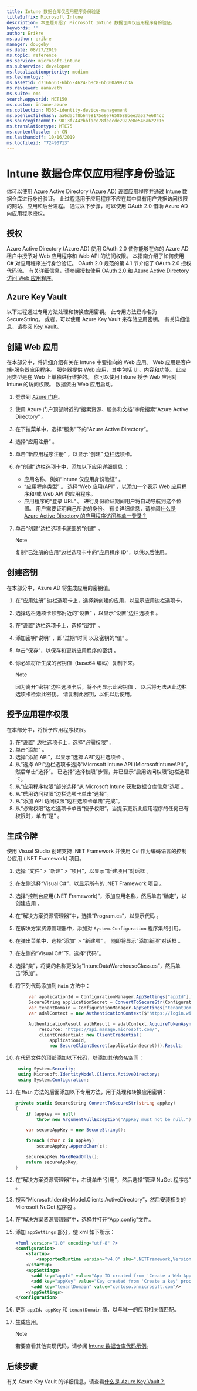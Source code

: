 ```yaml
---
title: Intune 数据仓库仅应用程序身份验证
titleSuffix: Microsoft Intune
description: 本主题介绍了 Microsoft Intune 数据仓库仅应用程序身份验证。
keywords: ''
author: Erikre
ms.author: erikre
manager: dougeby
ms.date: 08/27/2019
ms.topic: reference
ms.service: microsoft-intune
ms.subservice: developer
ms.localizationpriority: medium
ms.technology: ''
ms.assetid: d7166563-6bb5-4624-b8c8-6b300a997c3a
ms.reviewer: aanavath
ms.suite: ems
search.appverid: MET150
ms.custom: intune-azure
ms.collection: M365-identity-device-management
ms.openlocfilehash: aa6dacf8b6498175e9e7658689bee3a527e684cc
ms.sourcegitcommit: 9013f7442bbface78feecde2922e8e546a622c16
ms.translationtype: MTE75
ms.contentlocale: zh-CN
ms.lasthandoff: 10/16/2019
ms.locfileid: "72490713"
---
```

# <a name="intune-data-warehouse-application-only-authentication"></a>Intune 数据仓库仅应用程序身份验证

你可以使用 Azure Active Directory (Azure AD) 设置应用程序并通过 Intune 数据仓库进行身份验证。 此过程适用于应用程序不应在其中具有用户凭据访问权限的网站、应用和后台进程。 通过以下步骤，可以使用 OAuth 2.0 借助 Azure AD 向应用程序授权。

## <a name="authorization"></a>授权

Azure Active Directory (Azure AD) 使用 OAuth 2.0 使你能够在你的  Azure  AD  租户中授予对  Web  应用程序和  Web  API  的访问权限。 本指南介绍了如何使用 C# 对应用程序进行身份验证。 OAuth 2.0 规范的第 4.1 节介绍了 OAuth 2.0 授权代码流。 有关详细信息，请参阅[授权使用 OAuth 2.0 和 Azure Active Directory 访问 Web 应用程序](https://docs.microsoft.com/azure/active-directory/develop/active-directory-protocols-oauth-code)。


## <a name="azure-keyvault"></a>Azure Key Vault

以下过程通过专用方法处理和转换应用密钥。 此专用方法已命名为 SecureString。 或者，可以使用 Azure Key Vault 来存储应用密钥。 有关详细信息，请参阅 [Key Vault](https://azure.microsoft.com/services/key-vault/)。

## <a name="create-a-web-app"></a>创建 Web 应用

在本部分中，将详细介绍有关在 Intune 中要指向的 Web 应用。 Web 应用是客户端-服务器应用程序。 服务器提供 Web 应用，其中包括 UI、内容和功能。 此应用类型是在 Web 上单独进行维护的。 你可以使用 Intune 授予 Web 应用对 Intune 的访问权限。 数据流由 Web 应用启动。 

1. 登录到 [Azure 门户](https://portal.azure.com)。
2. 使用 Azure 门户顶部附近的“搜索资源、服务和文档”字段搜索“Azure Active Directory”   。
3. 在下拉菜单中，选择“服务”下的“Azure Active Directory”。  
4. 选择“应用注册”  。
5. 单击“新应用程序注册”  ，以显示“创建”  边栏选项卡。
6. 在“创建”边栏选项卡中，添加以下应用详细信息  ：

    - 应用名称，例如“Intune 仅应用身份验证”  。
    - “应用程序类型”  。 选择“Web 应用/API”  ，以添加一个表示 Web 应用程序和/或 Web API 的应用程序。
    - 应用程序的“登录 URL”  。 进行身份验证期间用户将自动导航到这个位置。 用户需要证明自己所说的身份。 有关详细信息，请参阅[什么是 Azure Active Directory 的应用程序访问与单一登录？](https://docs.microsoft.com/azure/active-directory/active-directory-appssoaccess-whatis)

7. 单击“创建”边栏选项卡底部的“创建”   。

    >[!NOTE] 
    > 复制“已注册的应用”边栏选项卡中的“应用程序 ID”，以供以后使用。  

## <a name="create-a-key"></a>创建密钥

在本部分中，Azure AD 将生成应用的密钥值。

1. 在“应用注册”  边栏选项卡上，选择新创建的应用，以显示应用边栏选项卡。
2. 选择边栏选项卡顶部附近的“设置”  ，以显示“设置”边栏选项卡  。
3. 在“设置”边栏选项卡上，选择“密钥”   。
4. 添加密钥“说明”  ，即“过期”时间  以及密钥的“值”  。
5. 单击“保存”，以保存和更新应用程序的密钥  。
6. 你必须将所生成的密钥值（base64 编码）复制下来。

    >[!NOTE] 
    > 因为离开“密钥”边栏选项卡后，将不再显示此密钥值  ， 以后将无法从此边栏选项卡检索此密钥。 请复制此密钥，以供以后使用。

## <a name="grant-application-permissions"></a>授予应用程序权限

在本部分中，将授予应用程序权限。

1. 在“设置”  边栏选项卡上，选择“必需权限”  。
2. 单击“添加”  。
3. 选择“添加 API”，以显示“选择 API”边栏选项卡   。
4. 从“选择 API”边栏选项卡选择“Microsoft Intune API (MicrosoftIntuneAPI)”，然后单击“选择”。    已选择“选择权限”步骤，并已显示“启用访问权限”边栏选项卡。  
5. 从“应用程序权限”部分选择“从 Microsoft Intune 获取数据仓库信息”选项   。
6. 从“启用访问权限”边栏选项卡单击“选择”。  
7. 从“添加 API 访问权限”边栏选项卡单击“完成”。  
8. 从“必需权限”边栏选项卡单击“授予权限”，当提示更新此应用程序的任何已有权限时，单击“是”    。

## <a name="generate-token"></a>生成令牌

使用 Visual Studio 创建支持 .NET Framework 并使用 C# 作为编码语言的控制台应用 (.NET Framework) 项目。

1. 选择  “文件” > “新建”   > “项目”，以显示“新建项目”对话框   。
2. 在左侧选择“Visual C#”，以显示所有的 .NET Framework 项目  。
3. 选择“控制台应用(.NET Framework)”，添加应用名称，然后单击“确定”，以创建应用   。
4. 在“解决方案资源管理器”中，选择“Program.cs”，以显示代码   。
5. 在解决方案资源管理器中，添加对 `System.Configuration` 程序集的引用。
6. 在弹出菜单中，选择“添加” > “新建项”   。 随即将显示“添加新项”对话框  。
7. 在左侧的“Visual C#”下，选择“代码”。  
8. 选择“类”，将类的名称更改为“IntuneDataWarehouseClass.cs”，然后单击“添加”。   
9. 将下列代码添加到 <code>Main</code> 方法中：

    ``` csharp
         var applicationId = ConfigurationManager.AppSettings["appId"].ToString();
         SecureString applicationSecret = ConvertToSecureStr(ConfigurationManager.AppSettings["appKey"].ToString()); // Load as SecureString from configuration file or secret store (i.e. Azure KeyVault)
         var tenantDomain = ConfigurationManager.AppSettings["tenantDomain"].ToString();
         var adalContext = new AuthenticationContext($"https://login.windows.net/" + tenantDomain + "/oauth2/token");
    
         AuthenticationResult authResult = adalContext.AcquireTokenAsync(
             resource: "https://api.manage.microsoft.com/",
             clientCredential: new ClientCredential(
                 applicationId,
                 new SecureClientSecret(applicationSecret))).Result;
    ``` 

10. 在代码文件的顶部添加以下代码，以添加其他命名空间：

    ``` csharp
     using System.Security;
     using Microsoft.IdentityModel.Clients.ActiveDirectory;
     using System.Configuration;
    ``` 

11. 在 <code>Main</code> 方法的后面添加以下专用方法，用于处理和转换应用密钥：

    ``` csharp
    private static SecureString ConvertToSecureStr(string appkey)
    {
        if (appkey == null)
            throw new ArgumentNullException("AppKey must not be null.");
    
        var secureAppKey = new SecureString();
    
        foreach (char c in appkey)
            secureAppKey.AppendChar(c);
    
        secureAppKey.MakeReadOnly();
        return secureAppKey;
    }
    ```

12. 在“解决方案资源管理器”中，右键单击“引用”，然后选择“管理 NuGet 程序包”    。
13. 搜索“Microsoft.IdentityModel.Clients.ActiveDirectory”，然后安装相关的 Microsoft NuGet 程序包  。
14. 在“解决方案资源管理器”中，选择并打开“App.config”文件。  
15. 添加 <code>appSettings</code> 部分，使 xml 如下所示：

    ``` xml
    <?xml version="1.0" encoding="utf-8" ?>
    <configuration>
        <startup> 
            <supportedRuntime version="v4.0" sku=".NETFramework,Version=v4.6.1" />
        </startup>
        <appSettings>
          <add key="appId" value="App ID created from 'Create a Web App' procedure"/>
          <add key="appKey" value="Key created from 'Create a key' procedure" />
          <add key="tenantDomain" value="contoso.onmicrosoft.com"/>
        </appSettings>
    </configuration>
    ``` 

16. 更新 <code>appId</code>、<code>appKey</code> 和 <code>tenantDomain</code> 值，以与唯一的应用相关值匹配。
17. 生成应用。

    >[!NOTE] 
    > 若要查看其他实现代码，请参阅 [Intune 数据仓库代码示例](https://github.com/Microsoft/Intune-Data-Warehouse/tree/master/Samples/CSharp )。

## <a name="next-steps"></a>后续步骤
有关 Azure Key Vault 的详细信息，请查看[什么是 Azure Key Vault？](https://docs.microsoft.com/azure/key-vault/key-vault-whatis)

